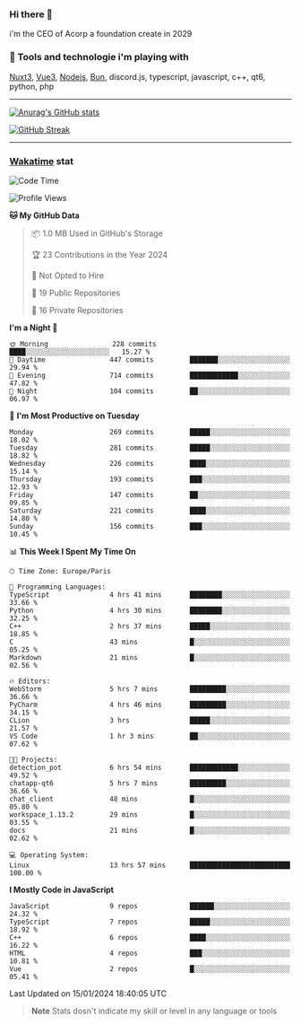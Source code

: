 ### Hi there 👋

i'm the CEO of Acorp a foundation create in 2029  

### 🧰 Tools and technologie i'm playing with

[Nuxt3](https://nuxt.com), [Vue3](https://vuejs.org/), [Nodejs](https://nodejs.org), [Bun](https://bun.sh/), discord.js, typescript, javascript, c++, qt6, python, php

---

[![Anurag's GitHub stats](https://github-readme-stats.vercel.app/api?username=ackimixs&show_icons=true&theme=github_dark&count_private=true)](https://www.ackimixs.xyz)

[![GitHub Streak](https://github-readme-streak-stats.herokuapp.com?user=Ackimixs&theme=github-dark-blue&date_format=j%20M%5B%20Y%5D&mode=weekly)](https://git.io/streak-stats)

---
 
 ### [Wakatime](https://wakatime.com/) stat

<!--START_SECTION:waka-->
![Code Time](http://img.shields.io/badge/Code%20Time-915%20hrs%2026%20mins-blue)

![Profile Views](http://img.shields.io/badge/Profile%20Views-0-blue)

**🐱 My GitHub Data** 

> 📦 1.0 MB Used in GitHub's Storage 
 > 
> 🏆 23 Contributions in the Year 2024
 > 
> 🚫 Not Opted to Hire
 > 
> 📜 19 Public Repositories 
 > 
> 🔑 16 Private Repositories 
 > 
**I'm a Night 🦉** 

```text
🌞 Morning                228 commits         ████░░░░░░░░░░░░░░░░░░░░░   15.27 % 
🌆 Daytime                447 commits         ███████░░░░░░░░░░░░░░░░░░   29.94 % 
🌃 Evening                714 commits         ████████████░░░░░░░░░░░░░   47.82 % 
🌙 Night                  104 commits         ██░░░░░░░░░░░░░░░░░░░░░░░   06.97 % 
```
📅 **I'm Most Productive on Tuesday** 

```text
Monday                   269 commits         █████░░░░░░░░░░░░░░░░░░░░   18.02 % 
Tuesday                  281 commits         █████░░░░░░░░░░░░░░░░░░░░   18.82 % 
Wednesday                226 commits         ████░░░░░░░░░░░░░░░░░░░░░   15.14 % 
Thursday                 193 commits         ███░░░░░░░░░░░░░░░░░░░░░░   12.93 % 
Friday                   147 commits         ██░░░░░░░░░░░░░░░░░░░░░░░   09.85 % 
Saturday                 221 commits         ████░░░░░░░░░░░░░░░░░░░░░   14.80 % 
Sunday                   156 commits         ███░░░░░░░░░░░░░░░░░░░░░░   10.45 % 
```


📊 **This Week I Spent My Time On** 

```text
🕑︎ Time Zone: Europe/Paris

💬 Programming Languages: 
TypeScript               4 hrs 41 mins       ████████░░░░░░░░░░░░░░░░░   33.66 % 
Python                   4 hrs 30 mins       ████████░░░░░░░░░░░░░░░░░   32.25 % 
C++                      2 hrs 37 mins       █████░░░░░░░░░░░░░░░░░░░░   18.85 % 
C                        43 mins             █░░░░░░░░░░░░░░░░░░░░░░░░   05.25 % 
Markdown                 21 mins             █░░░░░░░░░░░░░░░░░░░░░░░░   02.56 % 

🔥 Editors: 
WebStorm                 5 hrs 7 mins        █████████░░░░░░░░░░░░░░░░   36.66 % 
PyCharm                  4 hrs 46 mins       █████████░░░░░░░░░░░░░░░░   34.15 % 
CLion                    3 hrs               █████░░░░░░░░░░░░░░░░░░░░   21.57 % 
VS Code                  1 hr 3 mins         ██░░░░░░░░░░░░░░░░░░░░░░░   07.62 % 

🐱‍💻 Projects: 
detection_pot            6 hrs 54 mins       ████████████░░░░░░░░░░░░░   49.52 % 
chatapp-qt6              5 hrs 7 mins        █████████░░░░░░░░░░░░░░░░   36.66 % 
chat_client              48 mins             █░░░░░░░░░░░░░░░░░░░░░░░░   05.80 % 
workspace_1.13.2         29 mins             █░░░░░░░░░░░░░░░░░░░░░░░░   03.55 % 
docs                     21 mins             █░░░░░░░░░░░░░░░░░░░░░░░░   02.62 % 

💻 Operating System: 
Linux                    13 hrs 57 mins      █████████████████████████   100.00 % 
```

**I Mostly Code in JavaScript** 

```text
JavaScript               9 repos             ██████░░░░░░░░░░░░░░░░░░░   24.32 % 
TypeScript               7 repos             █████░░░░░░░░░░░░░░░░░░░░   18.92 % 
C++                      6 repos             ████░░░░░░░░░░░░░░░░░░░░░   16.22 % 
HTML                     4 repos             ███░░░░░░░░░░░░░░░░░░░░░░   10.81 % 
Vue                      2 repos             █░░░░░░░░░░░░░░░░░░░░░░░░   05.41 % 
```




 Last Updated on 15/01/2024 18:40:05 UTC
<!--END_SECTION:waka-->

> **Note**
> Stats dosn't indicate my skill or level in any language or tools
